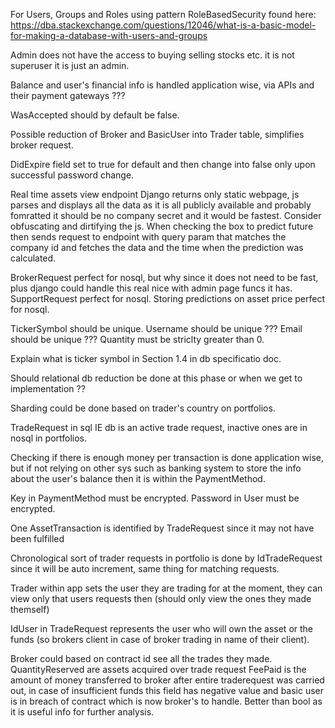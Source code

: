 For Users, Groups and Roles using pattern RoleBasedSecurity found here:
https://dba.stackexchange.com/questions/12046/what-is-a-basic-model-for-making-a-database-with-users-and-groups


Admin does not have the access to buying selling stocks etc. it is not superuser it is just an admin.

Balance and user's financial info is handled application wise, via APIs and their payment gateways ???

WasAccepted should by default be false.

Possible reduction of Broker and BasicUser into Trader table, simplifies broker request.

DidExpire field set to true for default and then change into false only upon successful password change.

Real time assets view endpoint Django returns only static webpage, js parses and displays all the data as it
is all publicly available and probably fomratted it should be no company secret and it would be fastest.
Consider obfuscating and dirtifying the js. When checking the box to predict future then sends request to
endpoint with query param that matches the company id and fetches the data and the time when the prediction was
calculated.

BrokerRequest perfect for nosql, but why since it does not need to be fast, plus django could handle this real
nice with admin page funcs it has.
SupportRequest perfect for nosql.
Storing predictions on asset price perfect for nosql.

TickerSymbol should be unique.
Username should be unique ???
Email should be unique ???
Quantity must be striclty greater than 0.

Explain what is ticker symbol in Section 1.4 in db specificatio doc.

Should relational db reduction be done at this phase or when we get to implementation ??

Sharding could be done based on trader's country on portfolios.

TradeRequest in sql IE db is an active trade request, inactive ones are in nosql in portfolios.

Checking if there is enough money per transaction is done application wise, but if not relying on other sys such
as banking system to store the info about the user's balance then it is within the PaymentMethod.

Key in PaymentMethod must be encrypted.
Password in User must be encrypted.

One AssetTransaction is identified by TradeRequest since it may not have been fulfilled 

Chronological sort of trader requests in portfolio is done by IdTradeRequest since it will be auto increment,
same thing for matching requests.

Trader within app sets the user they are trading for at the moment, they can view only that users
requests then (should only view the ones they made themself)

IdUser in TradeRequest represents the user who will own the asset or the funds (so brokers client in case of
broker trading in name of their client).

Broker could based on contract id see all the trades they made.
QuantityReserved are assets acquired over trade request
FeePaid is the amount of money transferred to broker after entire traderequest was carried out, in case of insufficient
funds this field has negative value and basic user is in breach of contract which is now broker's to handle. Better than
bool as it is useful info for further analysis.


